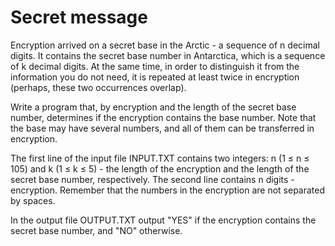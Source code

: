 # Secret message

Encryption arrived on a secret base in the Arctic - a sequence of n decimal digits. It contains the secret base number in Antarctica, which is a sequence of k decimal digits. At the same time, in order to distinguish it from the information you do not need, it is repeated at least twice in encryption (perhaps, these two occurrences overlap).

Write a program that, by encryption and the length of the secret base number, determines if the encryption contains the base number. Note that the base may have several numbers, and all of them can be transferred in encryption.

The first line of the input file INPUT.TXT contains two integers: n (1 ≤ n ≤ 105) and k (1 ≤ k ≤ 5) - the length of the encryption and the length of the secret base number, respectively. The second line contains n digits - encryption. Remember that the numbers in the encryption are not separated by spaces.

In the output file OUTPUT.TXT output &quot;YES&quot; if the encryption contains the secret base number, and &quot;NO&quot; otherwise.
